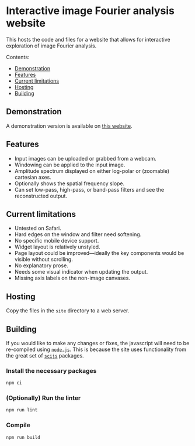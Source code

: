 # Interactive image Fourier analysis website

This hosts the code and files for a website that allows for interactive exploration of image Fourier analysis.

Contents:

* [Demonstration](https://github.com/djmannion/img_freq_web#demonstration)
* [Features](https://github.com/djmannion/img_freq_web#features)
* [Current limitations](https://github.com/djmannion/img_freq_web#current-limitations)
* [Hosting](https://github.com/djmannion/img_freq_web#hosting)
* [Building](https://github.com/djmannion/img_freq_web#building)

## Demonstration

A demonstration version is available on [this website](https://www.djmannion.net/img_freq_web).

## Features

* Input images can be uploaded or grabbed from a webcam.
* Windowing can be applied to the input image.
* Amplitude spectrum displayed on either log-polar or (zoomable) cartesian axes.
* Optionally shows the spatial frequency slope.
* Can set low-pass, high-pass, or band-pass filters and see the reconstructed output.

## Current limitations

* Untested on Safari.
* Hard edges on the window and filter need softening.
* No specific mobile device support.
* Widget layout is relatively unstyled.
* Page layout could be improved&mdash;ideally the key components would be visible without scrolling.
* No explanatory prose.
* Needs some visual indicator when updating the output.
* Missing axis labels on the non-image canvases.

## Hosting

Copy the files in the `site` directory to a web server.

## Building

If you would like to make any changes or fixes, the javascript will need to be re-compiled using [`node.js`](https://nodejs.org/).
This is because the site uses functionality from the great set of [`scijs`](https://github.com/scijs) packages.

### Install the necessary packages

```bash
npm ci
```

### (Optionally) Run the linter

```bash
npm run lint
```

### Compile

```bash
npm run build
```
